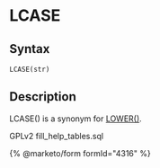 
# LCASE

## Syntax


```
LCASE(str)
```

## Description


LCASE() is a synonym for [LOWER()](lower.md).


GPLv2 fill_help_tables.sql


{% @marketo/form formId="4316" %}

